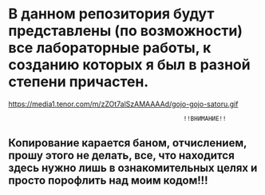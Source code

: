 # В данном репозитория будут представлены (по возможности) все лабораторные работы, к созданию которых я был в разной степени причастен.

https://media1.tenor.com/m/zZOt7alSzAMAAAAd/gojo-gojo-satoru.gif


                                                     !!ВНИМАНИЕ!! 
## Копирование карается баном, отчислением, прошу этого не делать, все, что находится здесь нужно лишь в ознакомительных целях и просто порофлить над моим кодом!!!
